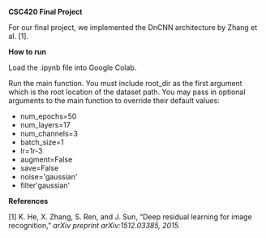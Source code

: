 **CSC420 Final Project**

For our final project, we implemented the DnCNN architecture by Zhang et al. [1].

**How to run**

Load the .ipynb file into Google Colab.

Run the main function. You must include root_dir as the first argument which is the root location of the dataset path. You may pass in optional arguments to the main function to override their default values:

- num_epochs=50
- num_layers=17
- num_channels=3
- batch_size=1
- lr=1r-3
- augment=False
- save=False
- noise='gaussian'
- filter'gaussian'


**References**

[1] K. He, X. Zhang, S. Ren, and J. Sun, “Deep residual learning for image recognition,” *arXiv preprint arXiv:1512.03385, 2015.*
